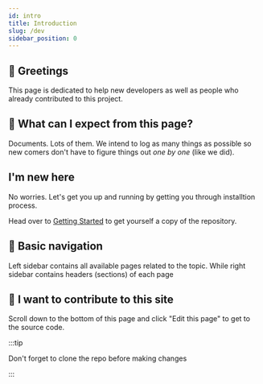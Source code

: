 ```yaml
---
id: intro
title: Introduction
slug: /dev
sidebar_position: 0
---
```


## 👋 Greetings 

This page is dedicated to help new developers as well as people who already contributed to this project.

## 🤔 What can I expect from this page?

Documents. Lots of them. We intend to log as many things as possible so new comers don't have
to figure things out _one by one_ (like we did).

## I'm new here

No worries. Let's get you up and running by getting you through installtion process.

Head over to [Getting Started](/dev/getting_started) to get yourself a copy of the repository.

## 🧭 Basic navigation

Left sidebar contains all available pages related to the topic. While right sidebar contains 
headers (sections) of each page

## 🔧 I want to contribute to this site

Scroll down to the bottom of this page and click "Edit this page" to get to the source code.

:::tip 

Don't forget to clone the repo before making changes

:::